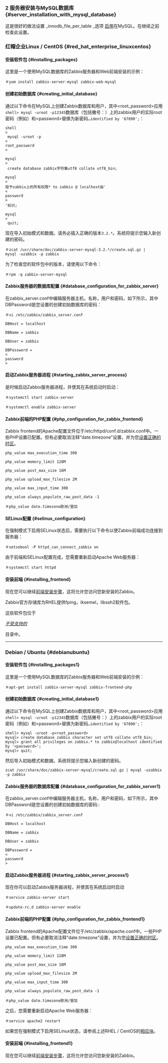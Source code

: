 ### 2 服务器安装与MySQL数据库 {#server_installation_with_mysql_database}

这是很好的做法设置 _innodb\_file\_per\_table _选项 [启用](https://dev.mysql.com/doc/refman/5.6/en/tablespace-enabling.html)在MySQL。在继续之前检查此设置。

### 红帽企业Linux / CentOS {#red_hat_enterprise_linuxcentos}

#### 安装软件包 {#installing_packages}

这里是一个使用MySQL数据库的Zabbix服务器和Web前端安装的示例：

```
＃yum install zabbix-server-mysql zabbix-web-mysql
```

#### 创建初始数据库 {#creating_initial_database}

通过以下命令在MySQL上创建Zabbix数据库和用户，其中&lt;root\_password&gt;应用`shell> mysql -uroot -p12345`数据库（包括撇号：）上的zabbix用户的实际root密码（例如）和&lt;password&gt;替换为新密码`…identified by '67890';`：

```
shell
>
 mysql -uroot -p 
<
root_password
>

mysql
>
 create database zabbix字符集utf8 collat​​e utf8_bin;

mysql
>
授予zabbix上的所有权限* to zabbix @ localhost由'
<
password
>
'标识;

mysql
>
 quit;
```

现在导入初始模式和数据。请务必插入正确的版本`3.2.*`。系统将提示您输入新创建的密码。

```
＃zcat /usr/share/doc/zabbix-server-mysql-3.2.*/create.sql.gz | 
mysql -uzabbix -p zabbix
```

为了检查您的软件包中的版本，请使用以下命令：

```
＃rpm -q zabbix-server-mysql
```

#### Zabbix服务器的数据库配置 {#database_configuration_for_zabbix_server}

在zabbix\_server.conf中编辑服务器主机，名称，用户和密码，如下所示，其中DBPassword是您设置的创建初始数据库的密码：

```
＃vi /etc/zabbix/zabbix_server.conf

DBHost = localhost

DBName = zabbix

DBUser = zabbix

DBPassword = 
<
password
>
```

#### 启动Zabbix服务器进程 {#starting_zabbix_server_process}

是时候启动Zabbix服务器进程，并使其在系统启动时启动：

```
＃systemctl start zabbix-server

＃systemctl enable zabbix-server
```

#### Zabbix前端的PHP配置 {#php_configuration_for_zabbix_frontend}

Zabbix frontend的Apache配置文件位于/etc/httpd/conf.d/zabbix.conf中。一些PHP设置已配置。但有必要取消注释“date.timezone”设置，并为您[设置正确的时区](http://php.net/manual/en/timezones.php)。

```
php_value max_execution_time 300

php_value memory_limit 128M

php_value post_max_size 16M

php_value upload_max_filesize 2M

php_value max_input_time 300

php_value always_populate_raw_post_data -1

＃php_value date.timezone欧洲/里加
```

#### SELinux配置 {#selinux_configuration}

在强制模式下启用SELinux状态后，需要执行以下命令以使Zabbix前端成功连接到服务器：

```
＃setsebool -P httpd_can_connect_zabbix on
```

由于前端和SELinux配置完成，您需要重新启动Apache Web服务器：

```
＃systemctl start httpd
```

#### 安装前端 {#installing_frontend}

现在您可以继续[前端安装步骤](https://www.zabbix.com/documentation/3.2/manual/installation/install#installing_frontend)，这将允许您访问您新安装的Zabbix。

Zabbix官方存储库为RHEL提供fping，iksemel，libssh2软件包。

这些软件包位于

[_不受支持的_](http://repo.zabbix.com/non-supported/)

目录中。

---

### Debian / Ubuntu {#debianubuntu}

#### 安装软件包 {#installing_packages1}

这里是一个使用MySQL数据库的Zabbix服务器和Web前端安装的示例：

```
＃apt-get install zabbix-server-mysql zabbix-frontend-php
```

#### 创建初始数据库 {#creating_initial_database1}

通过以下命令在MySQL上创建Zabbix数据库和用户，其中&lt;root\_password&gt;应用`shell> mysql -uroot -p12345`数据库（包括撇号：）上的zabbix用户的实际root密码（例如）和&lt;password&gt;替换为新密码`…identified by '67890';`：

```
shell> mysql -uroot -p<root_password>
mysql> create database zabbix character set utf8 collate utf8_bin;
mysql> grant all privileges on zabbix.* to zabbix@localhost identified by '<password>';
mysql> quit;
```

然后导入初始模式和数据。系统将提示您输入新创建的密码。

```
zcat /usr/share/doc/zabbix-server-mysql/create.sql.gz | mysql -uzabbix -p zabbix
```

#### Zabbix服务器的数据库配置 {#database_configuration_for_zabbix_server1}

在zabbix\_server.conf中编辑服务器主机，名称，用户和密码，如下所示，其中DBPassword是您设置的创建初始数据库的密码::

```
＃vi /etc/zabbix/zabbix_server.conf

DBHost = localhost

DBName = zabbix

DBUser = zabbix

DBPassword = 
<
password
>
```

#### 启动Zabbix服务器进程 {#starting_zabbix_server_process1}

现在你可以启动Zabbix服务器进程，并使其在系统启动时启动

```
＃service zabbix-server start

＃update-rc.d zabbix-server enable
```

#### Zabbix前端的PHP配置 {#php_configuration_for_zabbix_frontend1}

Zabbix frontend的Apache配置文件位于/etc/zabbix/apache.conf中。一些PHP设置已配置。但有必要取消注释“date.timezone”设置，并为您[设置正确的时区](http://php.net/manual/en/timezones.php)。

```
php_value max_execution_time 300

php_value memory_limit 128M

php_value post_max_size 16M

php_value upload_max_filesize 2M

php_value max_input_time 300

php_value always_populate_raw_post_data -1

＃php_value date.timezone欧洲/里加
```

之后，您需要重新启动Apache Web服务器：

```
＃service apache2 restart
```

如果您在强制模式下启用SELinux状态，请参阅上述RHEL / CentOS的[相应块](https://www.zabbix.com/documentation/3.2/manual/installation/install_from_packages/server_installation_with_mysql#selinux_configuration)。

#### 安装前端 {#installing_frontend1}

现在您可以继续[前端安装步骤](https://www.zabbix.com/documentation/3.2/manual/installation/install#installing_frontend)，这将允许您访问您新安装的Zabbix。

